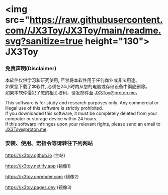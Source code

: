# <img src="https://raw.githubusercontent.com//JX3Toy/JX3Toy/main/readme.svg?sanitize=true height="130"> JX3Toy



### 免责声明(Disclaimer)
本软件仅供学习和研究使用, 严禁将本软件用于任何商业或非法用途。  
如果您下载了本软件, 必须在24小时内从您的电脑或存储设备中彻底删除。  
如果本软件侵犯了您的相关权利，请发邮件至 <JX3Toy@proton.me>。  

This software is for study and research purposes only. Any commercial or illegal use of this software is strictly prohibited.  
If you downloaded this software, it must be completely deleted from your computer or storage device within 24 hours.  
If this software infringes upon your relevant rights, please send an email to <JX3Toy@proton.me>.  

### 安装、使用、宏指令等请转往下列网站

<https://jx3toy.github.io> (主站)

<https://jx3toy.netlify.app> (镜像1)

<https://jx3toy.onrender.com> (镜像2)

<https://jx3toy.pages.dev> (镜像3)
